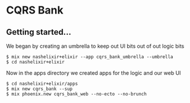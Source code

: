 # CQRS Bank 

## Getting started...

We began by creating an umbrella to keep out UI bits out of out logic bits
```
$ mix new nashelixir+elixir --app cqrs_bank_umbrella --umbrella
$ cd nashelixir+elixir
```

Now in the apps directory we created apps for the logic and our web UI
```
$ cd nashelixir+elixir/apps
$ mix new cqrs_bank --sup
$ mix phoenix.new cqrs_bank_web --no-ecto --no-brunch
```

